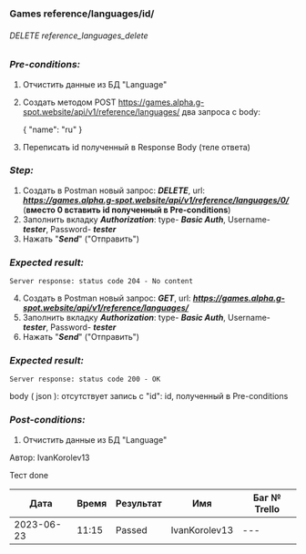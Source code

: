 ### Games reference/languages/id/
###### DELETE reference_languages_delete

### *Pre-conditions:*
1. Отчистить данные из БД "Language"
2. Создать методом POST https://games.alpha.g-spot.website/api/v1/reference/languages/ два запроса с body:


      {
         "name": "ru"
      }

3. Переписать id полученный в Response Body (теле ответа)

### *Step:*
1. Создать в Postman новый запрос: ***DELETE***, url: ***https://games.alpha.g-spot.website/api/v1/reference/languages/0/*** (**вместо 0 вставить id полученный в Pre-conditions**)
2. Заполнить вкладку ***Authorization***: type- ***Basic Auth***, Username- ***tester***, Password- ***tester***
3. Нажать "***Send***" ("Отправить")

### *Expected result:*
    Server response: status code 204 - No content

4. Создать в Postman новый запрос: ***GET***, url: ***https://games.alpha.g-spot.website/api/v1/reference/languages/***
5. Заполнить вкладку ***Authorization***: type- ***Basic Auth***, Username- ***tester***, Password- ***tester***
6. Нажать "***Send***" ("Отправить")

### *Expected result:*
    Server response: status code 200 - OK
body ( json ): отсутствует запись с "id": id, полученный в Pre-conditions

### *Post-conditions:*
1. Отчистить данные из БД "Language"


Автор: IvanKorolev13

Тест done

| Дата       | Время | Результат | Имя | Баг № Trello |
|------------|-------| --- | --- | --- |
| 2023-06-23 | 11:15 | Passed | IvanKorolev13 | --- | 